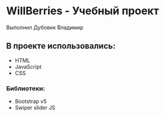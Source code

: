 # WillBerries - Учебный проект
Выполнил Дубовик Владимир
## В проекте использовались:
- HTML
- JavaScript
- CSS 
### Библиотеки:
- Bootstrap v5
- Swiper slider JS
